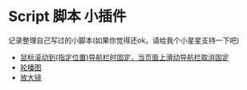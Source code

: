 # Script  脚本 小插件
记录整理自己写过的小脚本(如果你觉得还ok，请给我个小星星支持一下吧)

- [鼠标滚动到(指定位置)导航栏时固定，当页面上滑动导航栏取消固定](http://htmlpreview.github.io/?https://github.com/Crystal-LDJ/Script/blob/master/intelligentBar/intelligentBar.html)
- [轮播图](http://htmlpreview.github.io/?https://github.com/Crystal-LDJ/Script/blob/master/taketurn/taketurn.html)
- [放大镜](http://htmlpreview.github.io/?https://github.com/Crystal-LDJ/Script/blob/master/magnifier/magnifier.html)
